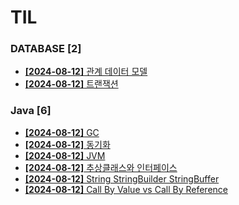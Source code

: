 # TIL
 
### DATABASE [2]
- [**[2024-08-12]**  관계 데이터 모델](https://github.com/A-lass/TIL/blob/main/DATABASE/관계_데이터_모델.md)
- [**[2024-08-12]**  트랜잭션](https://github.com/A-lass/TIL/blob/main/DATABASE/트랜잭션.md)
### Java [6]
- [**[2024-08-12]**  GC](https://github.com/A-lass/TIL/blob/main/Java/GC.md)
- [**[2024-08-12]**  동기화](https://github.com/A-lass/TIL/blob/main/Java/동기화.md)
- [**[2024-08-12]**  JVM](https://github.com/A-lass/TIL/blob/main/Java/JVM.md)
- [**[2024-08-12]**  추상클래스와 인터페이스](https://github.com/A-lass/TIL/blob/main/Java/추상클래스와_인터페이스.md)
- [**[2024-08-12]**  String StringBuilder StringBuffer](https://github.com/A-lass/TIL/blob/main/Java/String_StringBuilder_StringBuffer.md)
- [**[2024-08-12]**  Call By Value vs Call By Reference](https://github.com/A-lass/TIL/blob/main/Java/Call_By_Value_vs_Call_By_Reference.md)
